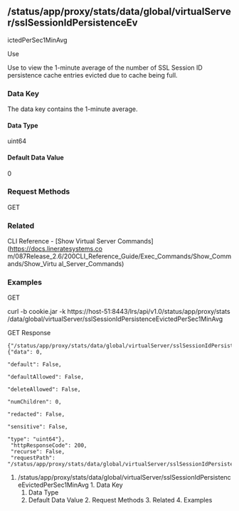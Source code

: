 ## /status/app/proxy/stats/data/global/virtualServer/sslSessionIdPersistenceEv
ictedPerSec1MinAvg

Use

Use to view the 1-minute average of the number of SSL Session ID persistence
cache entries evicted due to cache being full.

### Data Key

The data key contains the 1-minute average.

#### Data Type

uint64

#### Default Data Value

0

### Request Methods

GET

### Related

CLI Reference - [Show Virtual Server Commands](https://docs.lineratesystems.co
m/087Release_2.6/200CLI_Reference_Guide/Exec_Commands/Show_Commands/Show_Virtu
al_Server_Commands)

### Examples

GET

curl -b cookie.jar -k https://host-51:8443/lrs/api/v1.0/status/app/proxy/stats
/data/global/virtualServer/sslSessionIdPersistenceEvictedPerSec1MinAvg

GET Response

    
    
    {"/status/app/proxy/stats/data/global/virtualServer/sslSessionIdPersistenceEvictedPerSec1MinAvg": {"data": 0,
                                                                                                        "default": False,
                                                                                                        "defaultAllowed": False,
                                                                                                        "deleteAllowed": False,
                                                                                                        "numChildren": 0,
                                                                                                        "redacted": False,
                                                                                                        "sensitive": False,
                                                                                                        "type": "uint64"},
     "httpResponseCode": 200,
     "recurse": False,
     "requestPath": "/status/app/proxy/stats/data/global/virtualServer/sslSessionIdPersistenceEvictedPerSec1MinAvg"}
    

  1. /status/app/proxy/stats/data/global/virtualServer/sslSessionIdPersistenceEvictedPerSec1MinAvg
    1. Data Key
      1. Data Type
      2. Default Data Value
    2. Request Methods
    3. Related
    4. Examples

